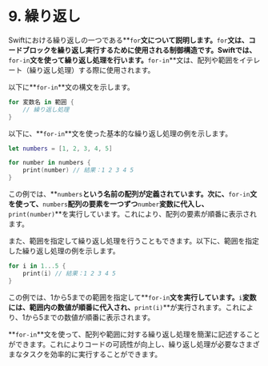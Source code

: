 # 9. 繰り返し
Swiftにおける繰り返しの一つである**`for`**文について説明します。**`for`**文は、コードブロックを繰り返し実行するために使用される制御構造です。Swiftでは、**`for-in`**文を使って繰り返し処理を行います。**`for-in`**文は、配列や範囲をイテレート（繰り返し処理）する際に使用されます。

以下に**`for-in`**文の構文を示します。

```swift
for 変数名 in 範囲 {
    // 繰り返し処理
}
```


以下に、**`for-in`**文を使った基本的な繰り返し処理の例を示します。

```swift
let numbers = [1, 2, 3, 4, 5]

for number in numbers {
    print(number) // 結果：1 2 3 4 5
}
```

この例では、**`numbers`**という名前の配列が定義されています。次に、**`for-in`**文を使って、**`numbers`**配列の要素を一つずつ**`number`**変数に代入し、**`print(number)`**を実行しています。これにより、配列の要素が順番に表示されます。

また、範囲を指定して繰り返し処理を行うこともできます。以下に、範囲を指定した繰り返し処理の例を示します。

```swift
for i in 1...5 {
    print(i) // 結果：1 2 3 4 5
}
```

この例では、1から5までの範囲を指定して**`for-in`**文を実行しています。**`i`**変数には、範囲内の数値が順番に代入され、**`print(i)`**が実行されます。これにより、1から5までの数値が順番に表示されます。

**`for-in`**文を使って、配列や範囲に対する繰り返し処理を簡潔に記述することができます。これによりコードの可読性が向上し、繰り返し処理が必要なさまざまなタスクを効率的に実行することができます。
